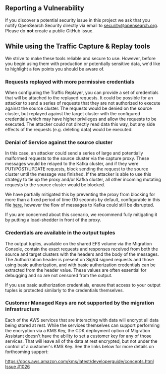 ## Reporting a Vulnerability

If you discover a potential security issue in this project we ask that you notify OpenSearch Security directly via email to security@opensearch.org. Please do **not** create a public GitHub issue.

## While using the Traffic Capture & Replay tools

We strive to make these tools reliable and secure to use. However, before you begin using them with production or potentially sensitive data, we'd like to highlight a few points you should be aware of.

### Requests replayed with more permissive credentials

When configuring the Traffic Replayer, you can provide a set of credentials that will be attached to the replayed requests. It could be possible for an attacker to send a series of requests that they are not authorized to execute against the source cluster. The requests would be denied on the source cluster, but replayed against the target cluster with the configured credentials which may have higher privileges and allow the requests to be executed. The attacker could not directly read data this way, but any side effects of the requests (e.g. deleting data) would be executed.

### Denial of Service against the source cluster

In this case, an attacker could send a series of large and potentially malformed requests to the source cluster via the capture proxy. These messages would be relayed to the Kafka cluster, and if they were PUT/POST/UPDATE requests, block sending the request to the source cluster until the message was finished. If the attacker is able to use this strategy to tie up the proxy and/or Kafka cluster, all other incoming mutating requests to the source cluster would be blocked.

We have partially mitigated this by preventing the proxy from blocking for more than a fixed period of time (10 seconds by default, configurable in this file [here](./TrafficCapture/trafficCaptureProxyServer/src/main/java/org/opensearch/migrations/trafficcapture/proxyserver/CaptureProxy.java), however the flow of messages to Kafka could still be disrupted.

If you are concerned about this scenario, we recommend fully mitigating it by putting a load-shedder in front of the proxy.

### Credentials are available in the output tuples

The output tuples, available on the shared EFS volume via the Migration Console, contain the exact requests and responses received from both the source and target clusters with the headers and the body of the messages. The Authorization header is present on SigV4 signed requests and those using basic authorization, and with basic authorization credentials can be extracted from the header value. These values are often essential for debugging and so are not censored from the output.

If you use basic authorization credentials, ensure that access to your output tuples is protected similarly to the credentials themselves.

### Customer Managed Keys are not supported by the migration infrastructure
Each of the AWS services that are interacting with data will encrypt all data being stored at rest. While the services themselves can support performing the encryption via a KMS Key, the CDK deployment option of Migration Assistant doesn't have the ability to set a customer key for any of those services. That will leave all of the data at rest encrypted, but not under the control of a customer's KMS Key. See the links below for more details on forthcoming support:

https://docs.aws.amazon.com/kms/latest/developerguide/concepts.html
[Issue #1026](https://github.com/opensearch-project/opensearch-migrations/issues/1026)

